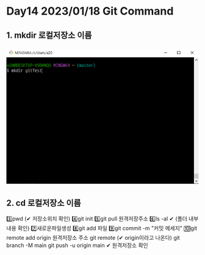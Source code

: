 # Day14 2023/01/18 Git Command

## 1. mkdir 로컬저장소 이름
### <img src=https://github.com/wonseokey/Git-Command/blob/main/gitTest.PNG>

## 2. cd 로컬저장소 이름

3️⃣pwd (✔ 저장소위치 확인)
4️⃣git init
5️⃣git pull 원격저장주소
6️⃣ls -al ✔ (폴더 내부 내용 확인) 
7️⃣새로운파일생성
8️⃣git add 파일
9️⃣git commit -m "커밋 메세지"
🔟git remote add origin 원격저장소 주소
git remote (✔ origin이라고 나온다)
git branch -M main
git push -u origin main
✔ 원격저장소 확인
